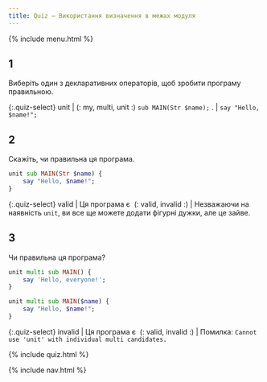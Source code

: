 ```yaml
---
title: Quiz — Використання визначення в межах модуля
---
```


{% include menu.html %}

## 1

Виберіть один з декларативних операторів, щоб зробити програму правильною.

{:.quiz-select}
unit | (: my, multi, unit :) `sub MAIN(Str $name);`
. | `say "Hello, $name!";`

## 2

Скажіть, чи правильна ця програма.

```raku
unit sub MAIN(Str $name) {
    say "Hello, $name!";
}
```

{:.quiz-select}
valid | Ця програма є&nbsp; (: valid, invalid :) | Незважаючи на наявність `unit`, ви все ще можете додати фігурні дужки, але це зайве.

## 3

Чи правильна ця програма?

```raku
unit multi sub MAIN() {
    say 'Hello, everyone!';
}

unit multi sub MAIN($name) {
    say "Hello, $name!";
}
```

{:.quiz-select}
invalid | Ця програма є&nbsp; (: valid, invalid :) | Помилка: `Cannot use 'unit' with individual multi candidates.`

{% include quiz.html %}

{% include nav.html %}
